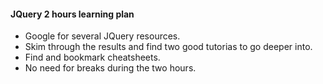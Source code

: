 #### JQuery 2 hours learning plan
* Google for several JQuery resources.
* Skim through the results and find two good tutorias to go deeper into.
* Find and bookmark cheatsheets. 
* No need for breaks during the two hours.